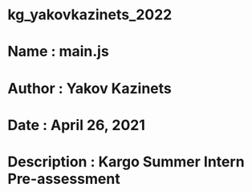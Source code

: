 # kg_yakovkazinets_2022
# Name        : main.js
# Author      : Yakov Kazinets
# Date        : April 26, 2021
# Description : Kargo Summer Intern Pre-assessment
#
